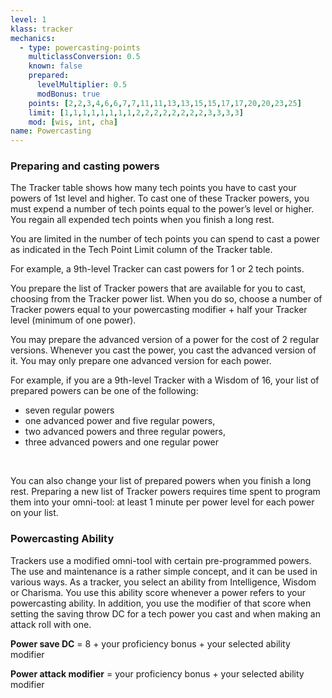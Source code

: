 ```yaml
---
level: 1
klass: tracker
mechanics:
  - type: powercasting-points
    multiclassConversion: 0.5
    known: false
    prepared:
      levelMultiplier: 0.5
      modBonus: true
    points: [2,2,3,4,6,6,7,7,11,11,13,13,15,15,17,17,20,20,23,25]
    limit: [1,1,1,1,1,1,1,1,2,2,2,2,2,2,2,2,3,3,3,3]
    mod: [wis, int, cha]
name: Powercasting
---
```

### Preparing and casting powers
The Tracker table shows how many tech points you have to cast your powers of 1st level and higher. To cast one of these
Tracker powers, you must expend a number of tech points equal to the power’s level or higher. You regain all expended
tech points when you finish a long rest.

You are limited in the number of tech points you can spend to cast a power as indicated in the Tech Point Limit column
of the Tracker table.

For example, a 9th-level Tracker can cast powers for 1 or 2 tech points.

You prepare the list of Tracker powers that are available for you to cast, choosing from the Tracker power list. When
you do so, choose a number of Tracker powers equal to your powercasting modifier + half your Tracker level (minimum of one power).

You may prepare the advanced version of a power for the cost of 2 regular versions. Whenever you cast the power, you
cast the advanced version of it. You may only prepare one advanced version for each power.

For example, if you are a 9th-level Tracker with a Wisdom of 16, your list of prepared powers can be one of the following:

- seven regular powers
- one advanced power and five regular powers,
- two advanced powers and three regular powers,
- three advanced powers and one regular power

<br>

You can also change your list of prepared powers when you finish a long rest. Preparing a new list of Tracker powers
requires time spent to program them into your omni-tool: at least 1 minute per power level for each power on your list.

### Powercasting Ability

Trackers use a modified omni-tool with certain pre-programmed powers. The use and maintenance is a rather simple
concept, and it can be used in various ways. As a tracker, you select an ability from Intelligence, Wisdom or Charisma.
You use this ability score whenever a power refers to your powercasting ability. In addition, you use the modifier of
that score when setting the saving throw DC for a tech power you cast and when making an attack roll with one.

__Power save DC__ = 8 + your proficiency bonus + your selected ability modifier

__Power attack modifier__ = your proficiency bonus + your selected ability modifier

